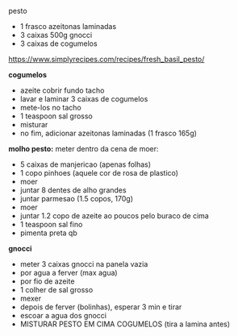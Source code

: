 pesto

- 1 frasco azeitonas laminadas
- 3 caixas 500g gnocci
- 3 caixas de cogumelos

https://www.simplyrecipes.com/recipes/fresh_basil_pesto/

**cogumelos**

- azeite cobrir fundo tacho
- lavar e laminar 3 caixas de cogumelos
- mete-los no tacho
  <!-- - cobrir cogumelos c azeite -->
- 1 teaspoon sal grosso
- misturar
- no fim, adicionar azeitonas laminadas (1 frasco 165g)

**molho pesto:**
meter dentro da cena de moer:

- 5 caixas de manjericao (apenas folhas)
- 1 copo pinhoes (aquele cor de rosa de plastico)
- moer
- juntar 8 dentes de alho grandes
- juntar parmesao (1.5 copos, 170g)
- moer
- juntar 1.2 copo de azeite ao poucos pelo buraco de cima
- 1 teaspoon sal fino
- pimenta preta qb

**gnocci**

- meter 3 caixas gnocci na panela vazia
- por agua a ferver (max agua)
- por fio de azeite
- 1 colher de sal grosso
- mexer
- depois de ferver (bolinhas), esperar 3 min e tirar
- escoar a agua dos gnocci
- MISTURAR PESTO EM CIMA COGUMELOS (tira a lamina antes)

